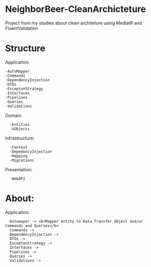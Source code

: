 # NeighborBeer-CleanArchicteture
Project from my studies about clean architeture using MediatR and FluentValidation

# Structure

  Application:
  
    -AutoMapper
    -Commands
    -DependencyInjection
    -DTOs
    -ExceptonStrategy
    -Interfaces
    -Pipelines
    -Queries
    -Validations
    
  Domain:
     
      -Entities
      -VObjects

  Infrastructure:
 
      -Context
      -DepedencyInjection
      -Mapping
      -Migrations
      
  Presentation:
    
      -WebAPI
      
      
# About:

  Application:
    
      Automaper -> <b>Mapper entity to Data Transfer Object and/or Commands and Queries</b>
      Commands ->
      DependencyInjection ->
      DTOs ->
      ExceptonStrategy ->
      Interfaces ->
      Pipelines ->
      Queries ->
      Validations ->
